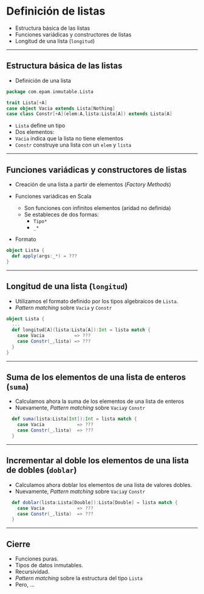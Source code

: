 # Definición de listas

* Estructura básica de las listas
* Funciones variádicas y constructores de listas
* Longitud de una lista (`longitud`)

---

## Estructura básica de las listas

* Definición de una lista
```.scala
package com.epam.inmutable.Lista

trait Lista[+A]
case object Vacia extends Lista[Nothing]
case class Constr[+A](elem:A,lista:Lista[A]) extends Lista[A]
```
*  `Lista` define un tipo
*  Dos elementos:
  *  `Vacia` indica que la lista no tiene elementos
  *  `Constr` construye una lista con un `elem`  y  	`lista`

---

## Funciones variádicas y constructores de listas

* Creación de una lista a partir de elementos (*Factory Methods*)

* Funciones variádicas en Scala

  * Son funciones con infinitos elementos (aridad no definida)
  * Se estableces de dos formas:
    * `Tipo*`
    * `_*`

* Formato
```.scala
object Lista {
  def apply(args:_*) = ???
}
```

---

## Longitud de una lista (`longitud`)

* Utilizamos el formato definido por los tipos algebraicos de `Lista`.
* *Pattern matching* sobre `Vacia` y `Constr`
```.scala
object Lista {
  ...
  def longitud[A](lista:Lista[A]):Int = lista match {
    case Vacia           => ???
    case Constr(_,lista) => ???
  }
}
```

---

## Suma de los elementos de una lista de enteros (`suma`)

* Calculamos ahora la suma de los elementos de una lista de enteros
* Nuevamente, *Pattern matching* sobre `Vacia`y `Constr`
```.scala
  def suma(lista:Lista[Int]):Int = lista match {
    case Vacia            => ???
    case Constr(_,lista)  => ???
  }
```

---

## Incrementar al doble los elementos de una lista de dobles (`doblar`)

* Calculamos ahora doblar los elementos de una lista de valores dobles.
* Nuevamente, *Pattern matching* sobre `Vacia`y `Constr`
```.scala
  def doblar(lista:Lista[Double]):Lista[Double] = lista match {
    case Vacia            => ???
    case Constr(_,lista)  => ???
  }
```

---

## Cierre

* Funciones puras.
* Tipos de datos inmutables.
* Recursividad.
* *Pattern matching* sobre la estructura del tipo `Lista`
* Pero, ...

​	

